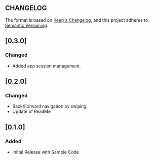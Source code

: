 ## CHANGELOG

The format is based on [Keep a Changelog](https://keepachangelog.com/en/1.0.0/),
and this project adheres to [Semantic Versioning](https://semver.org/spec/v2.0.0.html).

## [0.3.0]

### Changed

  - Added app session management.

## [0.2.0]

### Changed

  - Back/Forward navigation by swiping.
  - Update of ReadMe

## [0.1.0]

### Added

  - Initial Release with Sample Code
